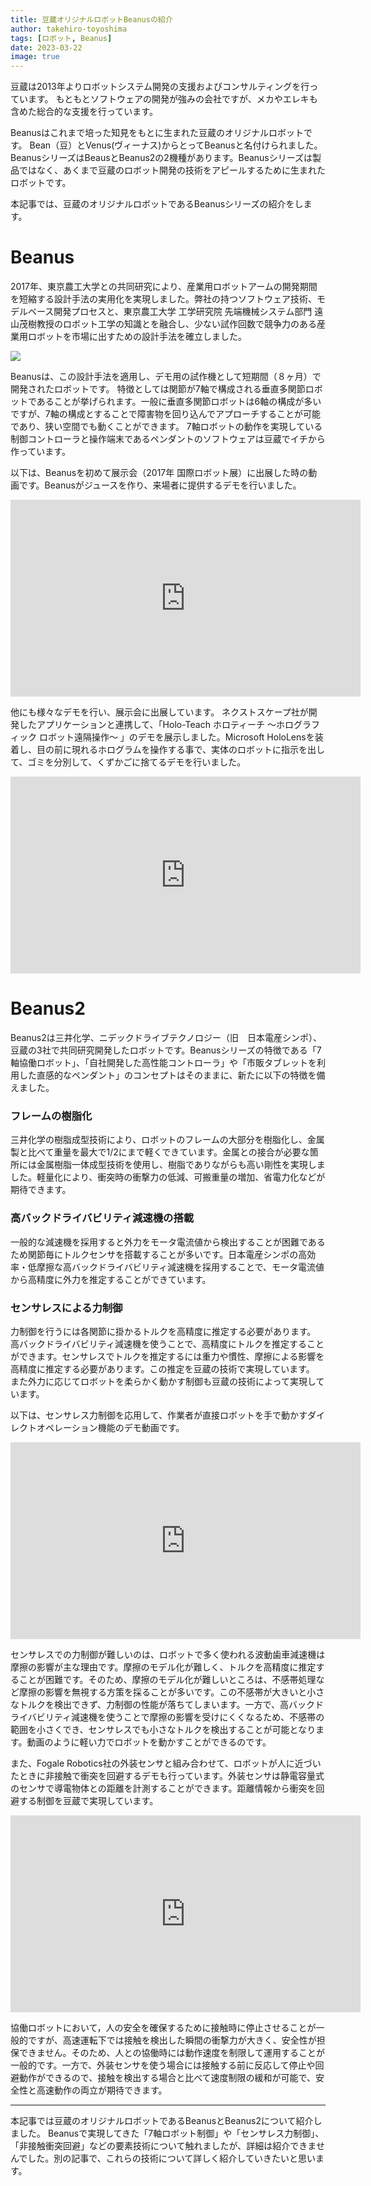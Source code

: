 ```yaml
---
title: 豆蔵オリジナルロボットBeanusの紹介
author: takehiro-toyoshima
tags: [ロボット, Beanus]
date: 2023-03-22
image: true
---
```


豆蔵は2013年よりロボットシステム開発の支援およびコンサルティングを行っています。
もともとソフトウェアの開発が強みの会社ですが、メカやエレキも含めた総合的な支援を行っています。

Beanusはこれまで培った知見をもとに生まれた豆蔵のオリジナルロボットです。
Bean（豆）とVenus(ヴィーナス)からとってBeanusと名付けられました。
BeanusシリーズはBeausとBeanus2の2機種があります。Beanusシリーズは製品ではなく、あくまで豆蔵のロボット開発の技術をアピールするために生まれたロボットです。

本記事では、豆蔵のオリジナルロボットであるBeanusシリーズの紹介をします。

# Beanus

2017年、東京農工大学との共同研究により、産業用ロボットアームの開発期間を短縮する設計手法の実用化を実現しました。弊社の持つソフトウェア技術、モデルベース開発プロセスと、東京農工大学 工学研究院 先端機械システム部門 遠山茂樹教授のロボット工学の知識とを融合し、少ない試作回数で競争力のある産業用ロボットを市場に出すための設計手法を確立しました。

![](../../../img/robotics/beanus/noukoudai_kyoudou.png)

Beanusは、この設計手法を適用し、デモ用の試作機として短期間（８ヶ月）で開発されたロボットです。
特徴としては関節が7軸で構成される垂直多関節ロボットであることが挙げられます。一般に垂直多関節ロボットは6軸の構成が多いですが、7軸の構成とすることで障害物を回り込んでアプローチすることが可能であり、狭い空間でも動くことができます。
7軸ロボットの動作を実現している制御コントローラと操作端末であるペンダントのソフトウェアは豆蔵でイチから作っています。

以下は、Beanusを初めて展示会（2017年 国際ロボット展）に出展した時の動画です。Beanusがジュースを作り、来場者に提供するデモを行いました。

<iframe width="560" height="315" src="https://www.youtube.com/embed/yB6r_LOnhLs?si=FQ0Zn52biMBjGLuj" title="YouTube video player" frameborder="0" allow="accelerometer; autoplay; clipboard-write; encrypted-media; gyroscope; picture-in-picture; web-share" allowfullscreen></iframe>

他にも様々なデモを行い、展示会に出展しています。
ネクストスケープ社が開発したアプリケーションと連携して、「Holo-Teach ホロティーチ ～ホログラフィック ロボット遠隔操作～ 」のデモを展示しました。Microsoft HoloLensを装着し、目の前に現れるホログラムを操作する事で、実体のロボットに指示を出して、ゴミを分別して、くずかごに捨てるデモを行いました。

<iframe width="560" height="315" src="https://www.youtube.com/embed/J130rFdeh48?si=A6Po3xPAGjgzkSbD" title="YouTube video player" frameborder="0" allow="accelerometer; autoplay; clipboard-write; encrypted-media; gyroscope; picture-in-picture; web-share" allowfullscreen></iframe>

# Beanus2

Beanus2は三井化学、ニデックドライブテクノロジー（旧　日本電産シンポ）、豆蔵の3社で共同研究開発したロボットです。Beanusシリーズの特徴である「7軸協働ロボット」、「自社開発した高性能コントローラ」や「市販タブレットを利用した直感的なペンダント」のコンセプトはそのままに、新たに以下の特徴を備えました。

### フレームの樹脂化
三井化学の樹脂成型技術により、ロボットのフレームの大部分を樹脂化し、金属製と比べて重量を最大で1/2にまで軽くできています。金属との接合が必要な箇所には金属樹脂一体成型技術を使用し、樹脂でありながらも高い剛性を実現しました。軽量化により、衝突時の衝撃力の低減、可搬重量の増加、省電力化などが期待できます。

### 高バックドライバビリティ減速機の搭載
一般的な減速機を採用すると外力をモータ電流値から検出することが困難であるため関節毎にトルクセンサを搭載することが多いです。日本電産シンポの高効率・低摩擦な高バックドライバビリティ減速機を採用することで、モータ電流値から高精度に外力を推定することができています。

### センサレスによる力制御
力制御を行うには各関節に掛かるトルクを高精度に推定する必要があります。
高バックドライバビリティ減速機を使うことで、高精度にトルクを推定することができます。センサレスでトルクを推定するには重力や慣性、摩擦による影響を高精度に推定する必要があります。この推定を豆蔵の技術で実現しています。
また外力に応じてロボットを柔らかく動かす制御も豆蔵の技術によって実現しています。

以下は、センサレス力制御を応用して、作業者が直接ロボットを手で動かすダイレクトオペレーション機能のデモ動画です。
<iframe width="560" height="315" src="https://www.youtube.com/embed/Wx6d8uE_IKo?si=okAzrx7xYsZC7jg-" title="YouTube video player" frameborder="0" allow="accelerometer; autoplay; clipboard-write; encrypted-media; gyroscope; picture-in-picture; web-share" allowfullscreen></iframe>

センサレスでの力制御が難しいのは、ロボットで多く使われる波動歯車減速機は摩擦の影響が主な理由です。摩擦のモデル化が難しく、トルクを高精度に推定することが困難です。そのため、摩擦のモデル化が難しいところは、不感帯処理など摩擦の影響を無視する方策を採ることが多いです。この不感帯が大きいと小さなトルクを検出できず、力制御の性能が落ちてしまいます。一方で、高バックドライバビリティ減速機を使うことで摩擦の影響を受けにくくなるため、不感帯の範囲を小さくでき、センサレスでも小さなトルクを検出することが可能となります。動画のように軽い力でロボットを動かすことができるのです。

また、Fogale Robotics社の外装センサと組み合わせて、ロボットが人に近づいたときに非接触で衝突を回避するデモも行っています。外装センサは静電容量式のセンサで導電物体との距離を計測することができます。距離情報から衝突を回避する制御を豆蔵で実現しています。

<iframe width="560" height="315" src="https://www.youtube.com/embed/z-rUd-ylx58?si=Cv33SeoRFQEre0Un" title="YouTube video player" frameborder="0" allow="accelerometer; autoplay; clipboard-write; encrypted-media; gyroscope; picture-in-picture; web-share" allowfullscreen></iframe>

協働ロボットにおいて，人の安全を確保するために接触時に停止させることが一般的ですが、高速運転下では接触を検出した瞬間の衝撃力が大きく、安全性が担保できません。そのため、人との協働時には動作速度を制限して運用することが一般的です。一方で、外装センサを使う場合には接触する前に反応して停止や回避動作ができるので、接触を検出する場合と比べて速度制限の緩和が可能で、安全性と高速動作の両立が期待できます。

---

本記事では豆蔵のオリジナルロボットであるBeanusとBeanus2について紹介しました。
Beanusで実現してきた「7軸ロボット制御」や「センサレス力制御」、「非接触衝突回避」などの要素技術について触れましたが、詳細は紹介できませんでした。別の記事で、これらの技術について詳しく紹介していきたいと思います。